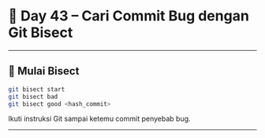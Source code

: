# 📘 Day 43 – Cari Commit Bug dengan Git Bisect

---

## 🐞 Mulai Bisect

```bash
git bisect start
git bisect bad
git bisect good <hash_commit>
```

Ikuti instruksi Git sampai ketemu commit penyebab bug.

---
